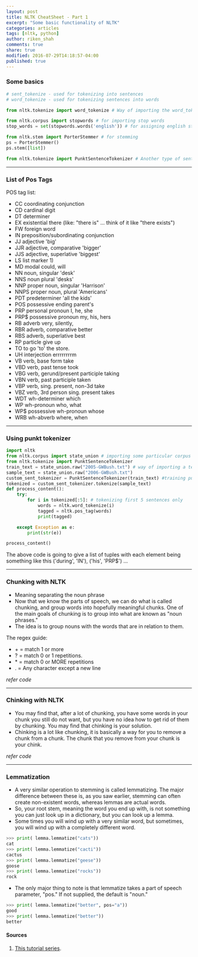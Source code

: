 ```yaml
---
layout: post
title: NLTK CheatSheet - Part 1
excerpt: "Some basic functionality of NLTK"
categories: articles
tags: [nltk, python]
author: riken_shah
comments: true
share: true
modified: 2016-07-29T14:18:57-04:00
published: true
---
```


### Some basics
```python
# sent_tokenize - used for tokenizing into sentences
# word_tokenize - used for tokenizing sentences into words

from nltk.tokenize import word_tokenize # Way of importing the word_tokenizer

from nltk.corpus import stopwords # for importing stop words
stop_words = set(stopwords.words('english')) # for assigning english stop words to variable

from nltk.stem import PorterStemmer # for stemming
ps = PorterStemmer()
ps.stem([list])

from nltk.tokenize import PunktSentenceTokenizer # Another type of sentence tokenizer. This tokenizer is capable of unsupervised machine learning, so you can actually train it on any body of text that you use.
``` 
_____________________________________________________________________________

### List of Pos Tags

POS tag list:

- CC	coordinating conjunction
- CD	cardinal digit
- DT	determiner
- EX	existential there (like: "there is" ... think of it like "there exists")
- FW	foreign word
- IN	preposition/subordinating conjunction
- JJ	adjective	'big'
- JJR	adjective, comparative	'bigger'
- JJS	adjective, superlative	'biggest'
- LS	list marker	1)
- MD	modal	could, will
- NN	noun, singular 'desk'
- NNS	noun plural	'desks'
- NNP	proper noun, singular	'Harrison'
- NNPS	proper noun, plural	'Americans'
- PDT	predeterminer	'all the kids'
- POS	possessive ending	parent's
- PRP	personal pronoun	I, he, she
- PRP$	possessive pronoun	my, his, hers
- RB	adverb	very, silently,
- RBR	adverb, comparative	better
- RBS	adverb, superlative	best
- RP	particle	give up
- TO	to	go 'to' the store.
- UH	interjection	errrrrrrrm
- VB	verb, base form	take
- VBD	verb, past tense	took
- VBG	verb, gerund/present participle	taking
- VBN	verb, past participle	taken
- VBP	verb, sing. present, non-3d	take
- VBZ	verb, 3rd person sing. present	takes
- WDT	wh-determiner	which
- WP	wh-pronoun	who, what
- WP$	possessive wh-pronoun	whose
- WRB	wh-abverb	where, when

_____________________________________________________________________

### Using punkt tokenizer

```python
import nltk
from nltk.corpus import state_union # importing some particular corpus
from nltk.tokenize import PunktSentenceTokenizer 
train_text = state_union.raw("2005-GWBush.txt") # way of importing a text out of corpus 
sample_text = state_union.raw("2006-GWBush.txt")
custom_sent_tokenizer = PunktSentenceTokenizer(train_text) #training punktSentenceTokenizer
tokenized = custom_sent_tokenizer.tokenize(sample_text)
def process_content():
    try:
        for i in tokenized[:5]: # tokenizing first 5 sentences only
            words = nltk.word_tokenize(i)
            tagged = nltk.pos_tag(words)
            print(tagged)

    except Exception as e:
        print(str(e))

process_content()
```

The above code is going to give a list of tuples with each element being something like this 
('during', 'IN'), ('his', 'PRP$') ...

___________________________________________________________________________

### Chunking with NLTK
- Meaning separating the noun phrase 
- Now that we know the parts of speech, we can do what is called chunking, and group words into hopefully meaningful chunks. One of the main goals of chunking is to group into what are known as "noun phrases." 
- The idea is to group nouns with the words that are in relation to them.

The regex guide:

- \+ = match 1 or more
- ? = match 0 or 1 repetitions.
- \* = match 0 or MORE repetitions	  
- . = Any character except a new line

*refer code*

__________________________________

### Chinking with NLTK

- You may find that, after a lot of chunking, you have some words in your chunk you still do not want, but you have no idea how to get rid of them by chunking. You may find that chinking is your solution.
- Chinking is a lot like chunking, it is basically a way for you to remove a chunk from a chunk. The chunk that you remove from your chunk is your chink.

*refer code*

_____________________________________________________________________________________________

### Lemmatization

- A very similar operation to stemming is called lemmatizing. The major difference between these is, as you saw earlier, stemming can often create non-existent words, whereas lemmas are actual words.
- So, your root stem, meaning the word you end up with, is not something you can just look up in a dictionary, but you can look up a lemma.
- Some times you will wind up with a very similar word, but sometimes, you will wind up with a completely different word. 

```python
>>> print( lemma.lemmatize("cats"))
cat
>>> print( lemma.lemmatize("cacti"))
cactus
>>> print( lemma.lemmatize("geese"))
goose
>>> print( lemma.lemmatize("rocks"))
rock
```

- The only major thing to note is that lemmatize takes a part of speech parameter, "pos." If not supplied, the default is "noun." 

```python
>>> print( lemma.lemmatize("better", pos="a"))
good
>>> print( lemma.lemmatize("better"))
better
```

#### Sources

1. [This tutorial series](https://pythonprogramming.net/tokenizing-words-sentences-nltk-tutorial/).

